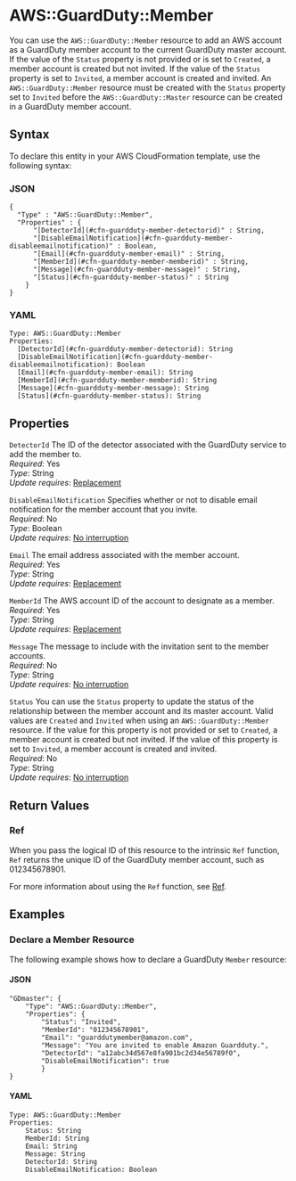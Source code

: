 # AWS::GuardDuty::Member<a name="aws-resource-guardduty-member"></a>

You can use the `AWS::GuardDuty::Member` resource to add an AWS account as a GuardDuty member account to the current GuardDuty master account\. If the value of the `Status` property is not provided or is set to `Created`, a member account is created but not invited\. If the value of the `Status` property is set to `Invited`, a member account is created and invited\. An `AWS::GuardDuty::Member` resource must be created with the `Status` property set to `Invited` before the `AWS::GuardDuty::Master` resource can be created in a GuardDuty member account\.

## Syntax<a name="aws-resource-guardduty-member-syntax"></a>

To declare this entity in your AWS CloudFormation template, use the following syntax:

### JSON<a name="aws-resource-guardduty-member-syntax.json"></a>

```
{
  "Type" : "AWS::GuardDuty::Member",
  "Properties" : {
      "[DetectorId](#cfn-guardduty-member-detectorid)" : String,
      "[DisableEmailNotification](#cfn-guardduty-member-disableemailnotification)" : Boolean,
      "[Email](#cfn-guardduty-member-email)" : String,
      "[MemberId](#cfn-guardduty-member-memberid)" : String,
      "[Message](#cfn-guardduty-member-message)" : String,
      "[Status](#cfn-guardduty-member-status)" : String
    }
}
```

### YAML<a name="aws-resource-guardduty-member-syntax.yaml"></a>

```
Type: AWS::GuardDuty::Member
Properties: 
  [DetectorId](#cfn-guardduty-member-detectorid): String
  [DisableEmailNotification](#cfn-guardduty-member-disableemailnotification): Boolean
  [Email](#cfn-guardduty-member-email): String
  [MemberId](#cfn-guardduty-member-memberid): String
  [Message](#cfn-guardduty-member-message): String
  [Status](#cfn-guardduty-member-status): String
```

## Properties<a name="aws-resource-guardduty-member-properties"></a>

`DetectorId`  <a name="cfn-guardduty-member-detectorid"></a>
The ID of the detector associated with the GuardDuty service to add the member to\.  
*Required*: Yes  
*Type*: String  
*Update requires*: [Replacement](https://docs.aws.amazon.com/AWSCloudFormation/latest/UserGuide/using-cfn-updating-stacks-update-behaviors.html#update-replacement)

`DisableEmailNotification`  <a name="cfn-guardduty-member-disableemailnotification"></a>
Specifies whether or not to disable email notification for the member account that you invite\.  
*Required*: No  
*Type*: Boolean  
*Update requires*: [No interruption](https://docs.aws.amazon.com/AWSCloudFormation/latest/UserGuide/using-cfn-updating-stacks-update-behaviors.html#update-no-interrupt)

`Email`  <a name="cfn-guardduty-member-email"></a>
The email address associated with the member account\.  
*Required*: Yes  
*Type*: String  
*Update requires*: [Replacement](https://docs.aws.amazon.com/AWSCloudFormation/latest/UserGuide/using-cfn-updating-stacks-update-behaviors.html#update-replacement)

`MemberId`  <a name="cfn-guardduty-member-memberid"></a>
The AWS account ID of the account to designate as a member\.  
*Required*: Yes  
*Type*: String  
*Update requires*: [Replacement](https://docs.aws.amazon.com/AWSCloudFormation/latest/UserGuide/using-cfn-updating-stacks-update-behaviors.html#update-replacement)

`Message`  <a name="cfn-guardduty-member-message"></a>
The message to include with the invitation sent to the member accounts\.  
*Required*: No  
*Type*: String  
*Update requires*: [No interruption](https://docs.aws.amazon.com/AWSCloudFormation/latest/UserGuide/using-cfn-updating-stacks-update-behaviors.html#update-no-interrupt)

`Status`  <a name="cfn-guardduty-member-status"></a>
You can use the `Status` property to update the status of the relationship between the member account and its master account\. Valid values are `Created` and `Invited` when using an `AWS::GuardDuty::Member` resource\. If the value for this property is not provided or set to `Created`, a member account is created but not invited\. If the value of this property is set to `Invited`, a member account is created and invited\.  
*Required*: No  
*Type*: String  
*Update requires*: [No interruption](https://docs.aws.amazon.com/AWSCloudFormation/latest/UserGuide/using-cfn-updating-stacks-update-behaviors.html#update-no-interrupt)

## Return Values<a name="aws-resource-guardduty-member-return-values"></a>

### Ref<a name="aws-resource-guardduty-member-return-values-ref"></a>

 When you pass the logical ID of this resource to the intrinsic `Ref` function, `Ref` returns the unique ID of the GuardDuty member account, such as 012345678901\.

For more information about using the `Ref` function, see [Ref](https://docs.aws.amazon.com/AWSCloudFormation/latest/UserGuide/intrinsic-function-reference-ref.html)\.

## Examples<a name="aws-resource-guardduty-member--examples"></a>

### Declare a Member Resource<a name="aws-resource-guardduty-member--examples--Declare_a_Member_Resource"></a>

The following example shows how to declare a GuardDuty `Member` resource:

#### JSON<a name="aws-resource-guardduty-member--examples--Declare_a_Member_Resource--json"></a>

```
"GDmaster": {
    "Type": "AWS::GuardDuty::Member",
    "Properties": {
        "Status": "Invited",    
        "MemberId": "012345678901",
        "Email": "guarddutymember@amazon.com",
        "Message": "You are invited to enable Amazon Guardduty.",
        "DetectorId": "a12abc34d567e8fa901bc2d34e56789f0",
        "DisableEmailNotification": true
        }
}
```

#### YAML<a name="aws-resource-guardduty-member--examples--Declare_a_Member_Resource--yaml"></a>

```
Type: AWS::GuardDuty::Member
Properties:
    Status: String
    MemberId: String
    Email: String
    Message: String
    DetectorId: String
    DisableEmailNotification: Boolean
```